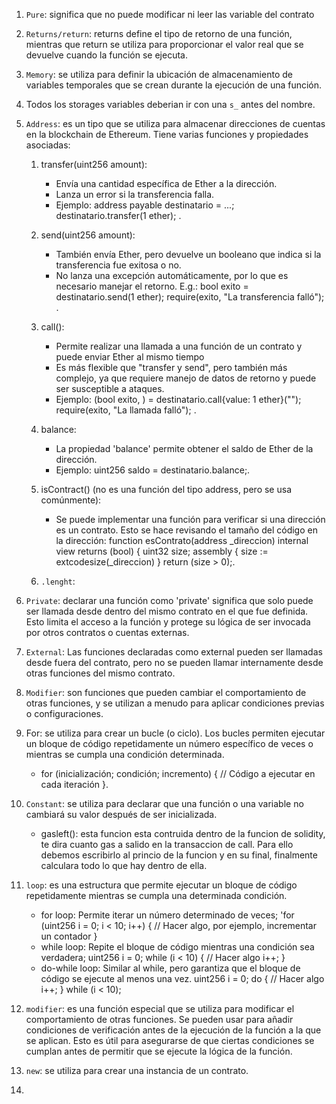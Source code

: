 1. `Pure`: significa que no puede modificar ni leer las variable del contrato
2. `Returns/return`: returns define el tipo de retorno de una función, mientras que return se utiliza para proporcionar el valor real que se devuelve cuando la función se ejecuta.
3. `Memory`: se utiliza para definir la ubicación de  almacenamiento de variables temporales que se crean durante 
la ejecución de una función.
1. Todos los storages variables deberian ir con una `s_` antes del nombre.
2. `Address`: es un tipo que se utiliza para almacenar direcciones de cuentas en la blockchain de Ethereum. Tiene varias funciones y propiedades asociadas:
    1. transfer(uint256 amount): 
        - Envía una cantidad específica de Ether a la dirección. 
        - Lanza un error si la transferencia falla. 
        - Ejemplo: 
            address payable destinatario = ...;
            destinatario.transfer(1 ether); .

    2. send(uint256 amount): 
        - También envía Ether, pero devuelve un booleano que indica si la transferencia fue exitosa o no. 
        - No lanza una excepción automáticamente, por lo que es necesario manejar el retorno. E.g.: 
            bool exito = destinatario.send(1 ether);
            require(exito, "La transferencia falló"); .

    3. call(): 
        - Permite realizar una llamada a una función de un contrato y puede enviar Ether al mismo tiempo
        - Es más flexible que "transfer y send", pero también más complejo, ya que requiere manejo de datos de retorno y puede ser susceptible a ataques.
        - Ejemplo:
            (bool exito, ) = destinatario.call{value: 1 ether}("");
            require(exito, "La llamada falló"); . 

    4. balance:
        - La propiedad 'balance' permite obtener el saldo de Ether de la dirección.
        - Ejemplo: 
            uint256 saldo = destinatario.balance;.
    
    5. isContract() (no es una función del tipo address, pero se usa comúnmente):
        - Se puede implementar una función para verificar si una dirección es un contrato. Esto se hace revisando el tamaño del código en la dirección: 
            function esContrato(address _direccion) internal view returns (bool) {
            uint32 size;
            assembly { size := extcodesize(_direccion) }
            return (size > 0);.
    6. `.lenght`: 
3. `Private`: declarar una función como 'private' significa que solo puede ser llamada desde dentro del mismo contrato en el que fue definida. Esto limita el acceso a la función y protege su lógica de ser invocada por otros contratos o cuentas externas.
4. `External`: Las funciones declaradas como external pueden ser llamadas desde fuera del contrato, pero no se pueden llamar internamente desde otras funciones del mismo contrato.
5. `Modifier`: son funciones que pueden cambiar el comportamiento de otras funciones, y se utilizan a menudo para aplicar condiciones previas o configuraciones.
6. For: se utiliza para crear un bucle (o ciclo). Los bucles permiten ejecutar un bloque de código repetidamente un número específico de veces o mientras se cumpla una condición determinada.
    - for (inicialización; condición; incremento) {
    // Código a ejecutar en cada iteración
    }.

7. `Constant`: se utiliza para declarar que una función o una variable no cambiará su valor después de ser inicializada.
    - gasleft(): esta funcion esta contruida dentro de la funcion de solidity, te dira cuanto gas a salido en la transaccion de call. Para ello debemos escribirlo al princio de la funcion y en su final, finalmente calculara todo lo que hay dentro de ella.

8. `loop`: es una estructura que permite ejecutar un bloque de código repetidamente mientras se cumpla una determinada condición. 
    - for loop: Permite iterar un número determinado de veces; 
    'for (uint256 i = 0; i < 10; i++) {
    // Hacer algo, por ejemplo, incrementar un contador
    }
    - while loop: Repite el bloque de código mientras una condición sea verdadera;
    uint256 i = 0;
    while (i < 10) {
    // Hacer algo
    i++;
    }
   - do-while loop: Similar al while, pero garantiza que el bloque de código se ejecute al menos una vez.
    uint256 i = 0;
    do {
    // Hacer algo
    i++;
    } while (i < 10);

9. `modifier`: es una función especial que se utiliza para modificar el comportamiento de otras funciones. Se pueden usar para añadir condiciones de verificación antes de la ejecución de la función a la que se aplican. Esto es útil para asegurarse de que ciertas condiciones se cumplan antes de permitir que se ejecute la lógica de la función.
10. `new`: se utiliza para crear una instancia de un contrato.
11. 

  
     
  
 
